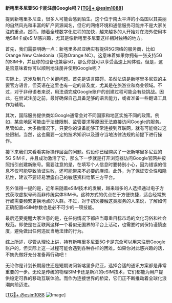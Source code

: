 **新喀里多尼亚5G卡能注册Google吗？[[TG💪+ @esim1088](https://t.me/s/esim1088)]**

提到新喀里多尼亚，很多人可能会感到陌生。这个位于南太平洋的小岛国以其美丽的自然风光和丰富的矿产资源闻名，但它的网络环境和通信服务可能并不是大家关注的重点。然而，随着全球数字化进程的加快，越来越多的人开始对在海外使用本地SIM卡或eSIM感兴趣，尤其是像新喀里多尼亚这样相对独特的地方。

首先，我们需要明确一点：新喀里多尼亚确实有提供5G网络的服务商，比如Orange New Caledonia（简称Orange NC）。这意味着如果你拥有一张支持5G的SIM卡，并且你的设备也兼容5G，那么你就可以享受高速上网体验。但是，这是否意味着你可以顺利地注册并使用Google呢？

实际上，这涉及到几个关键问题。首先是语言障碍。虽然法语是新喀里多尼亚的主要官方语言，但英语在这里也有一定的普及度，尤其是在旅游业和商业领域。不过，对于非母语者来说，用法语完成Google账户的创建过程可能会有些挑战。因此，在尝试注册之前，最好确保自己具备足够的语言能力，或者准备一些翻译工具作为辅助。

其次，国际服务提供商如Google通常会对不同国家和地区实施不同的政策。例如，某些地区可能由于法律限制、监管要求等原因无法直接访问Google的服务。尽管如此，大多数情况下，只要你的设备能够正常连接到互联网，就有可能绕过这些限制。当然，这也需要一定的技术知识以及遵守当地法律法规的前提下进行操作。

接下来我们来看看实际操作层面的问题。假设你已经购买了一张新喀里多尼亚的5G SIM卡，并且成功激活了它，那么下一步就是打开浏览器访问Google官网并按照指引创建新账号。需要注意的是，在填写个人信息时要特别小心，因为错误的信息不仅可能导致验证失败，还可能带来不必要的麻烦。此外，为了保证安全性和隐私性，建议不要轻易泄露自己的敏感资料给第三方平台。

另外值得一提的是，近年来随着eSIM技术的发展，越来越多的人选择通过电子方式获取虚拟号码而非传统实体SIM卡。这种方式的优点在于方便快捷，适合经常旅行或需要频繁更换地点的人群。不过，对于初次接触这类服务的人来说，了解如何正确配置eSIM参数也是必不可少的一项技能。

最后还要提醒大家注意的是，在任何情况下都应当尊重目标市场的文化习俗和社会规范。即使是在互联网这样一个看似无国界的平台上活动，也需要时刻保持谨慎态度，避免做出任何违反当地法律的行为。

综上所述，尽管从理论上讲，持有新喀里多尼亚5G卡是完全可以用来注册Google账户的，但实际上这一过程可能会遇到各种各样的困难。如果你对此感兴趣的话，不妨先做好充分准备再行动吧！

无论你是计划长期居住还是短期访问新喀里多尼亚，选择合适的通讯方案都是非常重要的一步。无论是传统的物理SIM卡还是新兴的eSIM技术，它们都能为用户提供稳定可靠的移动互联体验。而作为连接世界的桥梁，它们正不断推动着全球化浪潮向前迈进。

[[TG💪+ @esim1088](https://t.me/s/esim1088) ![Image](https://i.postimg.cc/4NQfJmqS/Snipaste-2025-05-13-00-14-12.png)]